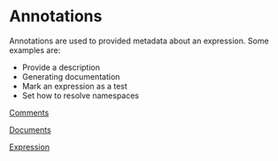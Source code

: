 # Annotations
Annotations are used to provided metadata about an expression. Some examples are:
 
* Provide a description
* Generating documentation
* Mark an expression as a test
* Set how to resolve namespaces

[Comments](annotation_pages/comments.md)

[Documents](annotation_pages/document.md)

[Expression](annotation_pages/expressions.md)
